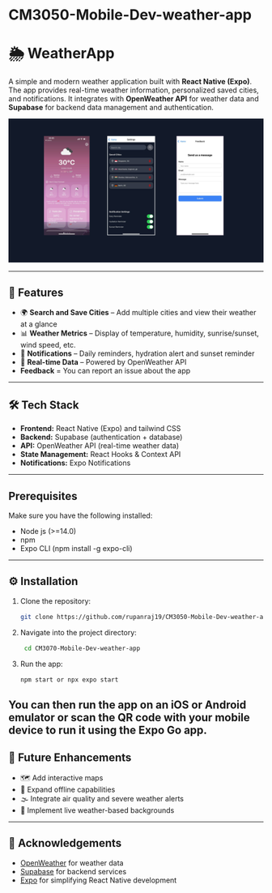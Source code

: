 # CM3050-Mobile-Dev-weather-app
# 🌦️ WeatherApp  

A simple and modern weather application built with **React Native (Expo)**. The app provides real-time weather information, personalized saved cities, and notifications. It integrates with **OpenWeather API** for weather data and **Supabase** for backend data management and authentication.  

![App Preview](weather-app.png)

---

## 🚀 Features  

- 🌍 **Search and Save Cities** – Add multiple cities and view their weather at a glance  
- 📊 **Weather Metrics** – Display of temperature, humidity, sunrise/sunset, wind speed, etc.  
- 🔔 **Notifications** – Daily reminders, hydration alert and sunset reminder  
- 📡 **Real-time Data** – Powered by OpenWeather API
- **Feedback** = You can report an issue about the app

---

## 🛠️ Tech Stack  

- **Frontend:** React Native (Expo)  and tailwind CSS
- **Backend:** Supabase (authentication + database)  
- **API:** OpenWeather API (real-time weather data)  
- **State Management:** React Hooks & Context API  
- **Notifications:** Expo Notifications  

---

## Prerequisites

Make sure you have the following installed:

- Node js (>=14.0)
- npm
- Expo CLI (npm install -g expo-cli)

---

## ⚙️ Installation  

1. Clone the repository:  
   ```bash
   git clone https://github.com/rupanraj19/CM3050-Mobile-Dev-weather-app.git
2. Navigate into the project directory:
   ```bash
    cd CM3070-Mobile-Dev-weather-app
3. Run the app:
   ```bash
   npm start or npx expo start

You can then run the app on an iOS or Android emulator or scan the QR code with your mobile device to run it using the Expo Go app.
---

## 🔮 Future Enhancements  
- 🗺️ Add interactive maps  
- 📡 Expand offline capabilities  
- 🌫️ Integrate air quality and severe weather alerts  
- 🎨 Implement live weather-based backgrounds

---

## 🙌 Acknowledgements  
- [OpenWeather](https://openweathermap.org/) for weather data  
- [Supabase](https://supabase.com/) for backend services  
- [Expo](https://expo.dev/) for simplifying React Native development  

